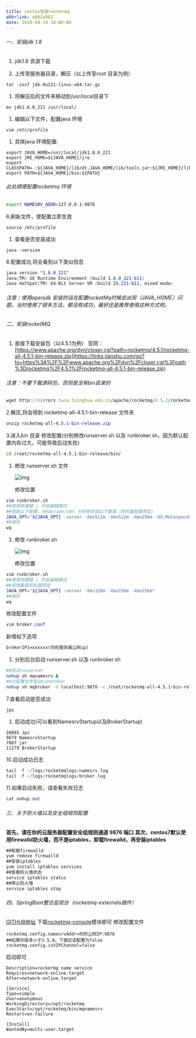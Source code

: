 ```yaml
---
title: centos安装rockermq
abbrlink: a0b1a962
date: 2020-09-19 18:00:00
---
```


###### 一、安装jdk 1.8

1. jdk1.8 资源下载

2. 上传至服务器目录，解压（以上传至root 目录为例）

```linux
tar -zxvf jdk-8u221-linux-x64.tar.gz
```

1. 将解压后的文件夹移动到/usr/local目录下

```linux
mv jdk1.8.0_221 /usr/local/
```

1. 编辑以下文件，配置java 环境

```linux
vim /etc/profile
```

1. 具体java 环境配置:

```linux
export JAVA_HOME=/usr/local/jdk1.8.0_221
export JRE_HOME=${JAVA_HOME}/jre
export CLASSPATH=.:${JAVA_HOME}/lib/dt.JAVA_HOME/lib/tools.jar:${JRE_HOME}/lib
export PATH=${JAVA_HOME}/bin:${PATH}
```

###### 此处顺便配置rocketmq 环境

```bash
export NAMESRV_ADDR=127.0.0.1:9876
```

6.刷新文件，使配置立即生效

```linux
source /etc/profile
```

1. 查看是否安装成功

```linux
java -version
```

8.配置成功,将会看到以下类似信息

```css
java version "1.8.0_221"
Java(TM) SE Runtime Environment (build 1.8.0_221-b11)
Java HotSpot(TM) 64-Bit Server VM (build 25.221-b11, mixed mode)
```

###### 注意：使用openjdk 安装的话在配置rocketMq时候会出现（JAVA_HOME）问题，当时使用了很多方法，都没有成功，最好还是推荐使用这种方式吧。

###### 二、安装rocketMQ

1. 直接下载安装包（以4.5.1为例）
    官网：[https://www.apache.org/dyn/closer.cgi?path=rocketmq/4.5.1/rocketmq-all-4.5.1-bin-release.zip](https://links.jianshu.com/go?to=https%3A%2F%2Fwww.apache.org%2Fdyn%2Fcloser.cgi%3Fpath%3Drocketmq%2F4.5.1%2Frocketmq-all-4.5.1-bin-release.zip) 

###### 注意：不要下载源码包，否则是没有bin目录的

```ruby
wget http://mirrors.tuna.tsinghua.edu.cn/apache/rocketmq/4.5.1/rocketmq-all-4.5.1-bin-release.zip
```

2.解压,将会得到 rocketmq-all-4.5.1-bin-release 文件夹

```css
unzip rocketmq-all-4.5.1-bin-release.zip
```

3.进入bin 目录 修改配置(分别修改runserver.sh 以及 runbroker.sh，因为默认配置内存过大，可能导致启动失败)

```bash
cd /root/rocketmq-all-4.5.1-bin-release/bin/
```

1. 修改 runserver.sh 文件



   ![img](https:////upload-images.jianshu.io/upload_images/12596656-c90d7cc4f81e1343.png?imageMogr2/auto-orient/strip%7CimageView2/2/w/1141/format/webp)

   修改位置

```bash
vim runbroker.sh
##使用快捷键 i 开启编辑模式
##找到以下配置，将xms/xmx/xmn 分别修改成以下数值（视机器配置而定）
JAVA_OPT="${JAVA_OPT} -server -Xms512m -Xmx512m -Xmn256m -XX:MetaspaceSize=128m -XX:MaxMetaspaceSize=320m"
##保存
wq
```

1. 修改 runbroker.sh



   ![img](https:////upload-images.jianshu.io/upload_images/12596656-50cf906fa3423e9d.png?imageMogr2/auto-orient/strip%7CimageView2/2/w/604/format/webp)

   修改位置

```bash
vim runbroker.sh
##使用快捷键 i 开启编辑模式
##具体数值视机器而定
JAVA_OPT="${JAVA_OPT} -server -Xms128m -Xmx256m -Xmn256m"
##保存
wq
```

修改配置文件

```css
vim broker.conf 
```

新增如下选项

```xml
brokerIP1=xxxxxx(你的服务器公网ip)
```

1. 分别后台启动 runserver.sh 以及 runbroker.sh

```bash
##启动runserver
nohup sh mqnamesrv &
##以配置文件启动runbroker
nohup sh mqbroker -n localhost:9876 -c /root/rocketmq-all-4.5.1-bin-release/conf/broker.conf &
```

7.查看启动是否成功

```undefined
jps
```

1. 启动成功(可以看到NamesrvStartup以及BrokerStartup)

```undefined
16065 Jps
9679 NamesrvStartup
7887 jar
11279 BrokerStartup
```

10.启动成功日志

```cpp
tail -f ~/logs/rocketmqlogs/namesrv.log
tail -f ~/logs/rocketmqlogs/broker.log
```

11.如果启动失败，请查看失败日志

```csharp
cat nohup.out
```

###### 三、关于防火墙以及安全组规则配置

**首先，请在你的云服务器配置安全组规则通道 9876 端口**
 **其次，centos7默认使用firewalld防火墙，而不是iptables，卸载firewalld，再安装iptables**

```csharp
##卸载firewalld
yum remove firewalld
##安装iptables
yum install iptables-services
##查看防火墙状态
service iptables status
##停止防火墙
service iptables stop
```

###### 四、SpringBoot整合监视台（rocketmq-externals插件）

[GITHUB地址](https://links.jianshu.com/go?to=https%3A%2F%2Fgithub.com%2Fapache%2Frocketmq-externals)
 下载[rocketmq-console](https://links.jianshu.com/go?to=https%3A%2F%2Fgithub.com%2Fapache%2Frocketmq-externals%2Ftree%2Fmaster%2Frocketmq-console)模块即可
 修改配置文件

```properties
rocketmq.config.namesrvAddr=你的公网IP:9876
##如果你版本小于3.5.8，下面应该配置为false
rocketmq.config.isVIPChannel=false
```

启动即可

```
Description=rockermq name service
Requires=network-online.target
After=network-online.target

[Service]
Type=simple
User=anonymous
WorkingDirectory=/opt/rocketmq
ExecStart=/opt/rocketmq/bin/mqnamesrv
Restart=on-failure

[Install]
WantedBy=multi-user.target
```

